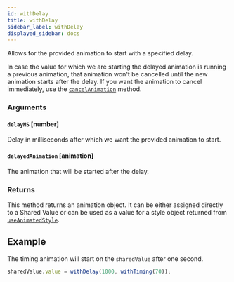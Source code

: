 ```yaml
---
id: withDelay
title: withDelay
sidebar_label: withDelay
displayed_sidebar: docs
---
```


Allows for the provided animation to start with a specified delay.

In case the value for which we are starting the delayed animation is running a previous animation, that animation won't be cancelled until the new animation starts after the delay.
If you want the animation to cancel immediately, use the [`cancelAnimation`](/docs/2.x/api/animations/cancelAnimation) method.

### Arguments

#### `delayMS` [number]

Delay in milliseconds after which we want the provided animation to start.

#### `delayedAnimation` [animation]

The animation that will be started after the delay.

### Returns

This method returns an animation object. It can be either assigned directly to a Shared Value or can be used as a value for a style object returned from [`useAnimatedStyle`](/docs/2.x/api/hooks/useAnimatedStyle).

## Example

The timing animation will start on the `sharedValue` after one second.

```js
sharedValue.value = withDelay(1000, withTiming(70));
```
